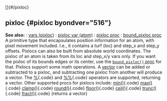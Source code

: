 []{#/pixloc}
  ## pixloc {#pixloc byondver="516"}
  **See also:**
  :   [vars (pixloc)](ref/pixloc/var)
  :   [pixloc var (atom)](ref/atom/var/pixloc)
  :   [pixloc proc](ref/proc/pixloc)
  :   [bound_pixloc proc](ref/proc/bound_pixloc)
  A primitive type that encapsulates position information for an atom,
  with pixel movement included. I.e., it contains a turf (loc) and step_x
  and step_y offsets. Pixlocs can also be built from absolute world
  coordinates.
  The pixloc of an atom is taken from its loc and step_x/y vars only. If
  you want the pixloc of its bounds edges or its center, use the
  [`bound_pixloc()` proc](ref/proc/bound_pixloc) for that.
  Pixlocs support some math operations. A [vector](ref/vector) can be added
  or subtracted to a pixloc, and subtracting one pixloc from another will
  produce a vector. The [%](ref/operator/%){.code} and
  [%%](ref/operator/%%){.code} operators are supported, returning a vector.
  Other supported procs for pixlocs include:
  [min()](ref/proc/min){.code}
  [max()](ref/proc/max){.code}
  [clamp()](ref/proc/clamp){.code}
  [round()](ref/proc/round){.code}
  [floor()](ref/proc/floor){.code}
  [ceil()](ref/proc/ceil){.code}
  [trunc()](ref/proc/trunc){.code}
  [fract()](ref/proc/fract){.code} (returns a vector)
